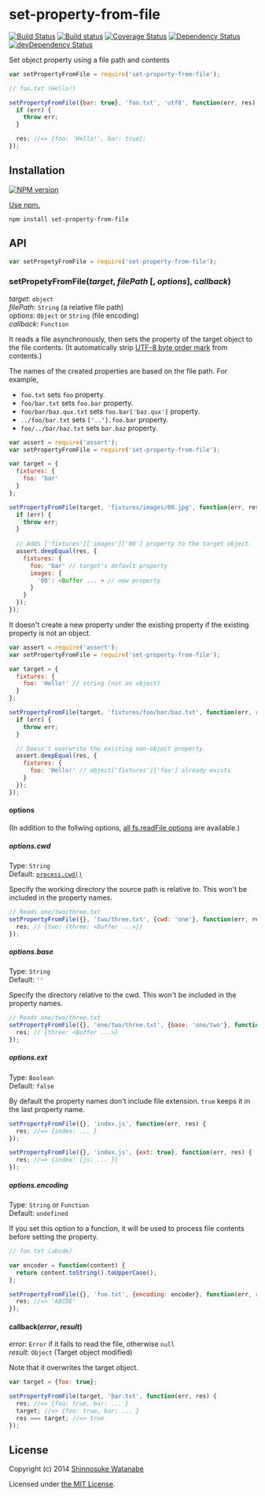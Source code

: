 # set-property-from-file

[![Build Status](https://travis-ci.org/shinnn/set-property-from-file.svg?branch=master)](https://travis-ci.org/shinnn/set-property-from-file)
[![Build status](https://ci.appveyor.com/api/projects/status/2kqfms8u86h69tqt?svg=true)](https://ci.appveyor.com/project/ShinnosukeWatanabe/set-property-from-file)
[![Coverage Status](https://img.shields.io/coveralls/shinnn/set-property-from-file.svg)](https://coveralls.io/r/shinnn/set-property-from-file)
[![Dependency Status](https://david-dm.org/shinnn/set-property-from-file.svg)](https://david-dm.org/shinnn/set-property-from-file)
[![devDependency Status](https://david-dm.org/shinnn/set-property-from-file/dev-status.svg)](https://david-dm.org/shinnn/set-property-from-file#info=devDependencies)

Set object property using a file path and contents

```javascript
var setPropertyFromFile = require('set-property-from-file');

// foo.txt (Hello!)

setPropertyFromFile({bar: true}, 'foo.txt', 'utf8', function(err, res) {
  if (err) {
    throw err;
  }

  res; //=> {foo: 'Hello!', bar: true};
});
```

## Installation

[![NPM version](https://badge.fury.io/js/set-property-from-file.svg)](https://www.npmjs.org/package/set-property-from-file)

[Use npm.](https://www.npmjs.org/doc/cli/npm-install.html)

```
npm install set-property-from-file
```

## API

```javascript
var setPropetyFromFile = require('set-property-from-file');
```

### setPropetyFromFile(*target*, *filePath* [, *options*], *callback*)

*target*: `object`  
*filePath*: `String` (a relative file path)  
*options*: `Object` or `String` (file encoding)  
*callback*: `Function`

It reads a file asynchronously, then sets the property of the target object to the file contents. (It automatically strip [UTF-8 byte order mark](http://en.wikipedia.org/wiki/Byte_order_mark#UTF-8) from contents.)

The names of the created properties are based on the file path. For example,

* `foo.txt` sets `foo` property.
* `foo/bar.txt` sets `foo.bar` property.
* `foo/bar/baz.qux.txt` sets `foo.bar['baz.qux']` property.
* `../foo/bar.txt` sets `['..'].foo.bar` property.
* `foo/../bar/baz.txt` sets `bar.baz` property.

```javascript
var assert = require('assert');
var setPropertyFromFile = require('set-property-from-file');

var target = {
  fixtures: {
    foo: 'bar'
  }
};

setPropertyFromFile(target, 'fixtures/images/00.jpg', function(err, res) {
  if (err) {
    throw err;
  }
  
  // Adds ['fixtures']['images']['00'] property to the target object.
  assert.deepEqual(res, {
    fixtures: {
      foo: 'bar' // target's default property
      images: {
        '00': <Buffer ... > // new property
      }
    }
  });
});
```

It doesn't create a new property under the existing property if the existing property is not an object.

```javascript
var assert = require('assert');
var setPropertyFromFile = require('set-property-from-file');

var target = {
  fixtures: {
    foo: 'Hello!' // string (not an object)
  }
};

setPropertyFromFile(target, 'fixtures/foo/bar/baz.txt', function(err, res) {
  if (err) {
    throw err;
  }

  // Doesn't overwrite the existing non-object property.
  assert.deepEqual(res, {
    fixtures: {
      foo: 'Hello!' // object['fixtures']['foo'] already exists
    }
  });
});
```

#### options

(In addition to the follwing options, [all fs.readFile options](http://nodejs.org/api/fs.html#fs_fs_readfile_filename_options_callback) are available.)

##### options.cwd

Type: `String`  
Default: [`process.cwd()`](http://nodejs.org/api/process.html#process_process_cwd)

Specify the working directory the source path is relative to. This won't be included in the property names.

```javascript
// Reads one/two/three.txt
setPropertyFromFile({}, 'two/three.txt', {cwd: 'one'}, function(err, res) {
  res; // {two: {three: <Buffer ...>}}
});
```

##### options.base

Type: `String`  
Default: `''`

Specify the directory relative to the cwd. This won't be included in the property names.

```javascript
// Reads one/two/three.txt
setPropertyFromFile({}, 'one/two/three.txt', {base: 'one/two'}, function(err, res) {
  res; // {three: <Buffer ...>}
});
```

##### options.ext

Type: `Boolean`  
Default: `false`

By default the property names don't include file extension. `true` keeps it in the last property name.

```javascript
setPropertyFromFile({}, 'index.js', function(err, res) {
  res; //=> {index: ... }
});

setPropertyFromFile({}, 'index.js', {ext: true}, function(err, res) {
  res; //=> {index: {js: ... }}
});
```

##### options.encoding

Type: `String` or `Function`  
Default: `undefined`

If you set this option to a function, it will be used to process file contents before setting the property.

```javascript
// foo.txt (abcde)

var encoder = function(content) {
  return content.toString().toUpperCase();
};

setPropertyFromFile({}, 'foo.txt', {encoding: encoder}, function(err, res) {
  res; //=> 'ABCDE'
});
```

#### callback(*error*, *result*)

*error*: `Error` if it fails to read the file, otherwise `null`  
*result*: `Object` (Target object modified)

Note that it overwrites the target object.

```javascript
var target = {foo: true};

setPropertyFromFile(target, 'bar.txt', function(err, res) {
  res; //=> {foo: true, bar: ... }
  target; //=> {foo: true, bar: ... }
  res === target; //=> true
});
```

## License

Copyright (c) 2014 [Shinnosuke Watanabe](https://github.com/shinnn)

Licensed under [the MIT License](./LICENSE).
